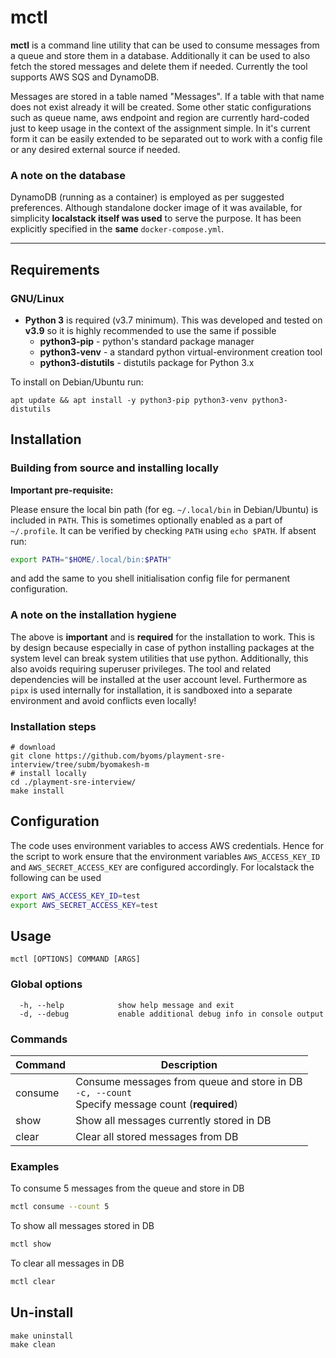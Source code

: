 # mctl #

**mctl** is a command line utility that can be used to consume messages from a queue and store them in a database. Additionally it can be used to also fetch the stored messages and delete them if needed. Currently the tool supports AWS SQS and DynamoDB.

Messages are stored in a table named "Messages". If a table with that name does not exist already it will be created.
Some other static configurations such as queue name, aws endpoint and region are currently hard-coded just to keep usage in the context of the assignment simple. In it's current form it can be easily extended to be separated out to work with a config file or any desired external source if needed.

### A note on the database ###

DynamoDB (running as a container) is employed as per suggested preferences. Although standalone docker image of it was available, for simplicity **localstack itself was used** to serve the purpose. It has been explicitly specified in the **same** `docker-compose.yml`.

---

## Requirements ##

### GNU/Linux ###

  - **Python 3** is required (v3.7 minimum). This was developed and tested on **v3.9** so it is highly recommended to use the same if possible
    + **python3-pip** - python's standard package manager
    + **python3-venv** - a standard python virtual-environment creation tool
    + **python3-distutils** - distutils package for Python 3.x

To install on Debian/Ubuntu run:

```
apt update && apt install -y python3-pip python3-venv python3-distutils
```

## Installation ##

### Building from source and installing locally ###

**Important pre-requisite:**

Please ensure the local bin path (for eg. `~/.local/bin` in Debian/Ubuntu) is included in `PATH`. This is sometimes optionally enabled as a part of `~/.profile`. It can be verified by checking `PATH` using `echo $PATH`. If absent run:

```sh
export PATH="$HOME/.local/bin:$PATH"
```

and add the same to you shell initialisation config file for permanent configuration.

### A note on the installation hygiene ###

The above is **important** and is **required** for the installation to work. This is by design because especially in case of python installing packages at the system level can break system utilities that use python. Additionally, this also avoids requiring superuser privileges. The tool and related dependencies will be installed at the user account level. Furthermore as `pipx` is used internally for installation, it is sandboxed into a separate environment and avoid conflicts even locally!

### Installation steps ###

```
# download
git clone https://github.com/byoms/playment-sre-interview/tree/subm/byomakesh-m
# install locally
cd ./playment-sre-interview/
make install
```


## Configuration ##

The code uses environment variables to access AWS credentials. Hence for the script to work ensure that the environment variables `AWS_ACCESS_KEY_ID` and `AWS_SECRET_ACCESS_KEY` are configured accordingly. For localstack the following can be used

```sh
export AWS_ACCESS_KEY_ID=test
export AWS_SECRET_ACCESS_KEY=test
```


## Usage ##

```
mctl [OPTIONS] COMMAND [ARGS]
```

### Global options ###

```
  -h, --help            show help message and exit
  -d, --debug           enable additional debug info in console output
```

### Commands ###

| Command      |  Description |
| ----------- | --------------------|
| consume      | Consume messages from queue and store in DB <br/>`-c, --count`<br/><ensp> Specify message count (**required**) |
| show   | Show all messages currently stored in DB |
| clear  | Clear all stored messages from DB |

### Examples ###

To consume 5 messages from the queue and store in DB

```sh
mctl consume --count 5
```

To show all messages stored in DB

```sh
mctl show
```

To clear all messages in DB

```sh
mctl clear
```


## Un-install ##

```
make uninstall
make clean
```

